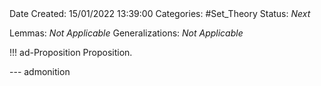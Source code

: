 <br />
<br />

Date Created: 15/01/2022 13:39:00
Categories: #Set_Theory
Status: _Next_
 
Lemmas: _Not Applicable_
Generalizations: _Not Applicable_

!!! ad-Proposition Proposition.



--- admonition
